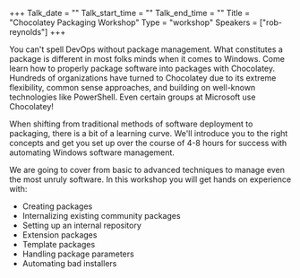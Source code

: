 +++
Talk_date = ""
Talk_start_time = ""
Talk_end_time = ""
Title = "Chocolatey Packaging Workshop"
Type = "workshop"
Speakers = ["rob-reynolds"]
+++

You can't spell DevOps without package management. What constitutes a package is different in most folks minds when it comes to Windows. Come learn how to properly package software into packages with Chocolatey. Hundreds of organizations have turned to Chocolatey due to its extreme flexibility, common sense approaches, and building on well-known technologies like PowerShell. Even certain groups at Microsoft use Chocolatey!

When shifting from traditional methods of software deployment to packaging, there is a bit of a learning curve. We'll introduce you to the right concepts and get you set up over the course of 4-8 hours for success with automating Windows software management.

We are going to cover from basic to advanced techniques to manage even the most unruly software. In this workshop you will get hands on experience with:

* Creating packages
* Internalizing existing community packages
* Setting up an internal repository
* Extension packages
* Template packages
* Handling package parameters
* Automating bad installers